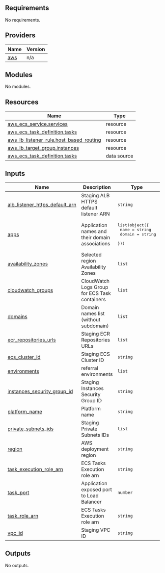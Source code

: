 ## Requirements

No requirements.

## Providers

| Name | Version |
|------|---------|
| <a name="provider_aws"></a> [aws](#provider\_aws) | n/a |

## Modules

No modules.

## Resources

| Name | Type |
|------|------|
| [aws_ecs_service.services](https://registry.terraform.io/providers/hashicorp/aws/latest/docs/resources/ecs_service) | resource |
| [aws_ecs_task_definition.tasks](https://registry.terraform.io/providers/hashicorp/aws/latest/docs/resources/ecs_task_definition) | resource |
| [aws_lb_listener_rule.host_based_routing](https://registry.terraform.io/providers/hashicorp/aws/latest/docs/resources/lb_listener_rule) | resource |
| [aws_lb_target_group.instances](https://registry.terraform.io/providers/hashicorp/aws/latest/docs/resources/lb_target_group) | resource |
| [aws_ecs_task_definition.tasks](https://registry.terraform.io/providers/hashicorp/aws/latest/docs/data-sources/ecs_task_definition) | data source |

## Inputs

| Name | Description | Type | Default | Required |
|------|-------------|------|---------|:--------:|
| <a name="input_alb_listener_https_default_arn"></a> [alb\_listener\_https\_default\_arn](#input\_alb\_listener\_https\_default\_arn) | Staging ALB HTTPS default listener ARN | `string` | n/a | yes |
| <a name="input_apps"></a> [apps](#input\_apps) | Application names and their domain associations | <pre>list(object({<br>  name = string<br>  domain = string<br> }))</pre> | n/a | yes |
| <a name="input_availability_zones"></a> [availability\_zones](#input\_availability\_zones) | Selected region Availability Zones | `list` | n/a | yes |
| <a name="input_cloudwatch_groups"></a> [cloudwatch\_groups](#input\_cloudwatch\_groups) | CloudWatch Logs Group for ECS Task containers | `list` | n/a | yes |
| <a name="input_domains"></a> [domains](#input\_domains) | Domain names list (without subdomain) | `list` | n/a | yes |
| <a name="input_ecr_repositories_urls"></a> [ecr\_repositories\_urls](#input\_ecr\_repositories\_urls) | Staging ECR Repositories URLs | `list` | n/a | yes |
| <a name="input_ecs_cluster_id"></a> [ecs\_cluster\_id](#input\_ecs\_cluster\_id) | Staging ECS Cluster ID | `string` | n/a | yes |
| <a name="input_environments"></a> [environments](#input\_environments) | referral environments | `list` | n/a | yes |
| <a name="input_instances_security_group_id"></a> [instances\_security\_group\_id](#input\_instances\_security\_group\_id) | Staging Instances Security Group ID | `string` | n/a | yes |
| <a name="input_platform_name"></a> [platform\_name](#input\_platform\_name) | Platform name | `string` | n/a | yes |
| <a name="input_private_subnets_ids"></a> [private\_subnets\_ids](#input\_private\_subnets\_ids) | Staging Private Subnets IDs | `list` | n/a | yes |
| <a name="input_region"></a> [region](#input\_region) | AWS deployment region | `string` | `"eu-south-1"` | no |
| <a name="input_task_execution_role_arn"></a> [task\_execution\_role\_arn](#input\_task\_execution\_role\_arn) | ECS Tasks Execution role arn | `string` | n/a | yes |
| <a name="input_task_port"></a> [task\_port](#input\_task\_port) | Application exposed port to Load Balancer | `number` | n/a | yes |
| <a name="input_task_role_arn"></a> [task\_role\_arn](#input\_task\_role\_arn) | ECS Tasks Execution role arn | `string` | n/a | yes |
| <a name="input_vpc_id"></a> [vpc\_id](#input\_vpc\_id) | Staging VPC ID | `string` | n/a | yes |

## Outputs

No outputs.